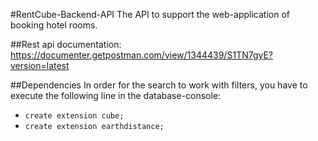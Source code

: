 #RentCube-Backend-API
The API to support the web-application of booking hotel rooms.<br/>

##Rest api documentation:
https://documenter.getpostman.com/view/1344439/S1TN7gyE?version=latest<br/>

##Dependencies
In order for the search to work with filters, you have to execute the following line in the database-console:<br/>
- `create extension cube;`
- `create extension earthdistance;`
<br/>
